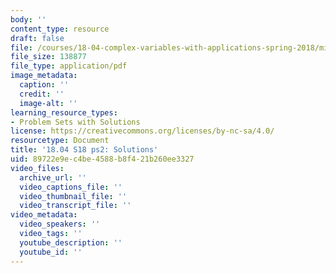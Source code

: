 ```yaml
---
body: ''
content_type: resource
draft: false
file: /courses/18-04-complex-variables-with-applications-spring-2018/mit18_04_s18_pset02_sol.pdf
file_size: 138877
file_type: application/pdf
image_metadata:
  caption: ''
  credit: ''
  image-alt: ''
learning_resource_types:
- Problem Sets with Solutions
license: https://creativecommons.org/licenses/by-nc-sa/4.0/
resourcetype: Document
title: '18.04 S18 ps2: Solutions'
uid: 89722e9e-c4be-4588-b8f4-21b260ee3327
video_files:
  archive_url: ''
  video_captions_file: ''
  video_thumbnail_file: ''
  video_transcript_file: ''
video_metadata:
  video_speakers: ''
  video_tags: ''
  youtube_description: ''
  youtube_id: ''
---
```

